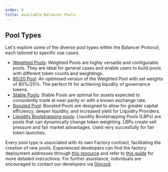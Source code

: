 ```yaml
---
order: 0
title: Available Balancer Pools
---
```


## Pool Types

Let's explore some of the diverse pool types within the Balancer Protocol, each tailored to specific use cases.

- [Weighted Pools](./weighted-pool/weighted-pool.md): Weighted Pools are highly versatile and configurable pools. They are ideal for general cases and enable users to build pools with different token counts and weightings.
- [80/20 Pool](./weighted-pool/80-20-pool.md): An optimised version of the Weighted Pool with set weights of 80%/20%. The perfect fit for achieving liquidity of governance tokens.
- [Stable Pools](./stable-pool/stable-pool.md): Stable Pools are optimal for assets expected to consistently trade at near parity or with a known exchange rate.
- [Boosted Pool](./boosted-pool.md): Boosted Pools are designed to allow for greater capital efficiency, deeper liquidity, and increased yield for Liquidity Providers.
- [Liquidity Bootstrapping pools](./liquidity-bootstrapping-pool.md): Liquidity Bootstrapping Pools (LBPs) are pools that can dynamically change token weighting. LBPs create sell pressure and fair market advantages. Used very succesfully for fair token launches.

Every pool type is associated with its own Factory contract, facilitating the creation of new pools. Experienced developers can find the factory deployment addresses through [this resource](../../developer-reference/contracts/deployment-addresses/mainnet.md) and refer to [this guide](../../integration-guides/guides/weighted-pool-creation-example.md) for more detailed instructions. For further assistance, individuals are encouraged to contact our developers via [Discord](https://discord.balancer.fi/).




